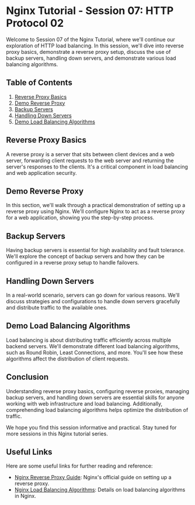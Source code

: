 # Nginx Tutorial - Session 07: HTTP Protocol 02

Welcome to Session 07 of the Nginx Tutorial, where we'll continue our exploration of HTTP load balancing. In this session, we'll dive into reverse proxy basics, demonstrate a reverse proxy setup, discuss the use of backup servers, handling down servers, and demonstrate various load balancing algorithms.

## Table of Contents

1. [Reverse Proxy Basics](#reverse-proxy-basics)
2. [Demo Reverse Proxy](#demo-reverse-proxy)
3. [Backup Servers](#backup-servers)
4. [Handling Down Servers](#handling-down-servers)
5. [Demo Load Balancing Algorithms](#demo-load-balancing-algorithms)

## Reverse Proxy Basics

A reverse proxy is a server that sits between client devices and a web server, forwarding client requests to the web server and returning the server's responses to the clients. It's a critical component in load balancing and web application security.

## Demo Reverse Proxy

In this section, we'll walk through a practical demonstration of setting up a reverse proxy using Nginx. We'll configure Nginx to act as a reverse proxy for a web application, showing you the step-by-step process.

## Backup Servers

Having backup servers is essential for high availability and fault tolerance. We'll explore the concept of backup servers and how they can be configured in a reverse proxy setup to handle failovers.

## Handling Down Servers

In a real-world scenario, servers can go down for various reasons. We'll discuss strategies and configurations to handle down servers gracefully and distribute traffic to the available ones.

## Demo Load Balancing Algorithms

Load balancing is about distributing traffic efficiently across multiple backend servers. We'll demonstrate different load balancing algorithms, such as Round Robin, Least Connections, and more. You'll see how these algorithms affect the distribution of client requests.

## Conclusion

Understanding reverse proxy basics, configuring reverse proxies, managing backup servers, and handling down servers are essential skills for anyone working with web infrastructure and load balancing. Additionally, comprehending load balancing algorithms helps optimize the distribution of traffic.

We hope you find this session informative and practical. Stay tuned for more sessions in this Nginx tutorial series.

## Useful Links

Here are some useful links for further reading and reference:

- [Nginx Reverse Proxy Guide](https://docs.nginx.com/nginx/admin-guide/web-server/reverse-proxy/): Nginx's official guide on setting up a reverse proxy.
- [Nginx Load Balancing Algorithms](https://docs.nginx.com/nginx/admin-guide/load-balancer/http-load-balancer/): Details on load balancing algorithms in Nginx.
